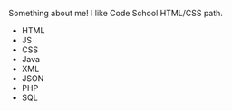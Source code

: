Something about me! I like Code School HTML/CSS path.
* HTML
* JS
* CSS
* Java
* XML
* JSON
* PHP
* SQL
